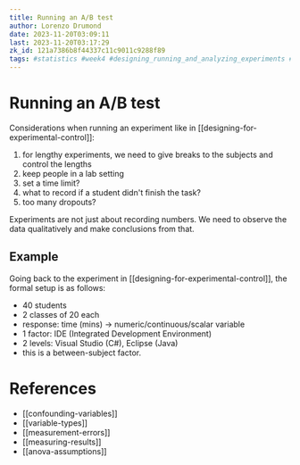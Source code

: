 ```yaml
---
title: Running an A/B test
author: Lorenzo Drumond
date: 2023-11-20T03:09:11
last: 2023-11-20T03:17:29
zk_id: 121a7386b8f44337c11c9011c9288f89
tags: #statistics #week4 #designing_running_and_analyzing_experiments #test #coursera #experiment #theory #control #AB_test #running #design #rlang
---
```



# Running an A/B test
Considerations when running an experiment like in [[designing-for-experimental-control]]:

1. for lengthy experiments, we need to give breaks to the subjects and control the lengths
2. keep people in a lab setting
3. set a time limit?
4. what to record if a student didn't finish the task?
5. too many dropouts?

Experiments are not just about recording numbers. We need to observe the data qualitatively and make conclusions from that.

## Example
Going back to the experiment in [[designing-for-experimental-control]], the formal setup is as follows:

- 40 students
- 2 classes of 20 each
- response: time (mins) -> numeric/continuous/scalar variable
- 1 factor: IDE (Integrated Development Environment)
- 2 levels: Visual Studio (C#), Eclipse (Java)
- this is a between-subject factor.

# References
- [[confounding-variables]]
- [[variable-types]]
- [[measurement-errors]]
- [[measuring-results]]
- [[anova-assumptions]]
